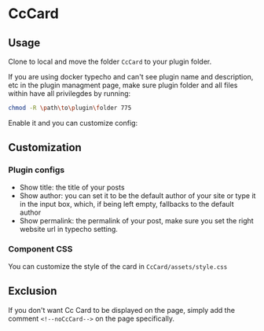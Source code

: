 # CcCard

## Usage
Clone to local and move the folder `CcCard` to your plugin folder.

If you are using docker typecho and can't see plugin name and description, etc in the plugin managment page, make sure plugin folder and all files within have all privilegdes by running:

```bash
chmod -R \path\to\plugin\folder 775
```

Enable it and you can customize config:

## Customization
### Plugin configs
- Show title: the title of your posts
- Show author: you can set it to be the default author of your site or type it in the input box, which, if being left empty, fallbacks to the default author
- Show permalink: the permalink of your post, make sure you set the right website url in typecho setting.

### Component CSS

You can customize the style of the card in `CcCard/assets/style.css`

## Exclusion 
If you don't want Cc Card to be displayed on the page, simply add the comment `<!--noCcCard-->` on the page specifically.

